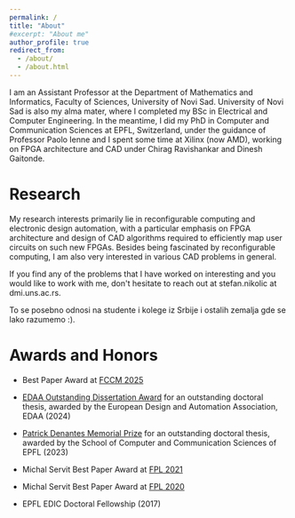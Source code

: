 ```yaml
---
permalink: /
title: "About"
#excerpt: "About me"
author_profile: true
redirect_from: 
  - /about/
  - /about.html
---
```


I am an Assistant Professor at the Department of Mathematics and Informatics, Faculty of Sciences, University of Novi Sad. 
University of Novi Sad is also my alma mater, where I completed my BSc in Electrical and Computer Engineering. In the meantime, I did my PhD in Computer and Communication Sciences at EPFL, Switzerland, under the guidance of Professor Paolo Ienne and I spent some time at Xilinx (now AMD), working on FPGA architecture and CAD under Chirag Ravishankar and Dinesh Gaitonde.

<!--You can see my detailed CV [[here]](http://stefannikolicns.github.io/files/snikolic_cv.pdf).-->

Research
======
My research interests primarily lie in reconfigurable computing and electronic design automation, with a particular emphasis on FPGA architecture and design of CAD algorithms required to efficiently map user circuits on such new FPGAs. Besides being fascinated by reconfigurable computing, I am also very interested in various CAD problems in general. 

If you find any of the problems that I have worked on interesting and you would like to work with me, don't hesitate to reach out at stefan.nikolic at dmi.uns.ac.rs.

To se posebno odnosi na studente i kolege iz Srbije i ostalih zemalja gde se lako razumemo :).

Awards and Honors
=======

* Best Paper Award at [FCCM 2025](https://www.fccm.org/fccm-2025-best-paper-award/)

* [EDAA Outstanding Dissertation Award](https://www.edaa.com/edaa-outstanding-dissertation-award/) for an outstanding doctoral thesis, awarded by the European Design and Automation Association, EDAA (2024)
* [Patrick Denantes Memorial Prize](https://actu.epfl.ch/news/patrick-denantes-memorial-prize-2023-announced/) for an outstanding doctoral thesis, awarded by the School of Computer and Communication Sciences of EPFL (2023)

* Michal Servit Best Paper Award at [FPL 2021](https://cfaed.tu-dresden.de/fpl2021/welcome-to-fpl2021)

* Michal Servit Best Paper Award at [FPL 2020](http://news.tcfpga.org/2020/09/fpl-2020-best-paper-award-winners-announced/)

* EPFL EDIC Doctoral Fellowship (2017)
